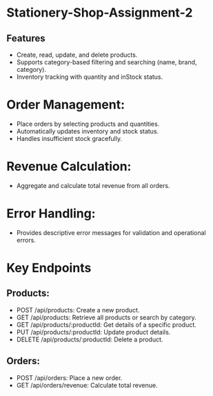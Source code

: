 # Stationery-Shop-Assignment-2
## Features
- Create, read, update, and delete products.
- Supports category-based filtering and searching (name, brand, category).
- Inventory tracking with quantity and inStock status.

# Order Management:

- Place orders by selecting products and quantities.
- Automatically updates inventory and stock status.
- Handles insufficient stock gracefully.

# Revenue Calculation:

- Aggregate and calculate total revenue from all orders.
# Error Handling:

- Provides descriptive error messages for validation and operational errors.

# Key Endpoints
## Products:

- POST /api/products: Create a new product.
- GET /api/products: Retrieve all products or search by category.
- GET /api/products/:productId: Get details of a specific product.
- PUT /api/products/:productId: Update product details.
- DELETE /api/products/:productId: Delete a product.

## Orders:

- POST /api/orders: Place a new order.
- GET /api/orders/revenue: Calculate total revenue.